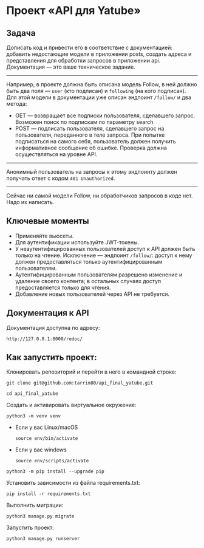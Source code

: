 # Проект «API для Yatube»

## Задача

Дописать код и привести его в соответствие с документацией: добавить недостающие модели в приложении posts, создать адреса и представления для обработки запросов в приложении api. Документация — это ваше техническое задание.

---
Например, в проекте должна быть описана модель Follow, в ней должно быть два поля — ```user``` (кто подписан) и ```following``` (на кого подписан). Для этой модели в документации уже описан эндпоинт ```/follow/``` и два метода: 
- GET — возвращает все подписки пользователя, сделавшего запрос. Возможен поиск по подпискам по параметру search
- POST — подписать пользователя, сделавшего запрос на пользователя, переданного в теле запроса. При попытке подписаться на самого себя, пользователь должен получить информативное сообщение об ошибке. Проверка должна осуществляться на уровне API.

---
Анонимный пользователь на запросы к этому эндпоинту должен получать ответ с кодом ```401 Unauthorized```. 

---
Сейчас ни самой модели Follow, ни обработчиков запросов в коде нет. Надо их написать.
## Ключевые моменты
- Применяйте вьюсеты.
- Для аутентификации используйте JWT-токены.
- У неаутентифицированных пользователей доступ к API должен быть только на чтение. Исключение — эндпоинт ```/follow/```: доступ к нему должен предоставляться только аутентифицированным пользователям.
- Аутентифицированным пользователям разрешено изменение и удаление своего контента; в остальных случаях доступ предоставляется только для чтения.
- Добавление новых пользователей через API не требуется.

## Документация к API 
Документация доступна по адресу:
```
http://127.0.0.1:8000/redoc/
```
## Как запустить проект:

Клонировать репозиторий и перейти в него в командной строке:

```
git clone git@github.com:tarrim80/api_final_yatube.git
```

```
cd api_final_yatube
```

Cоздать и активировать виртуальное окружение:

```
python3 -m venv venv
```

* Если у вас Linux/macOS

    ```
    source env/bin/activate
    ```

* Если у вас windows

    ```
    source env/scripts/activate
    ```

```
python3 -m pip install --upgrade pip
```

Установить зависимости из файла requirements.txt:

```
pip install -r requirements.txt
```

Выполнить миграции:

```
python3 manage.py migrate
```

Запустить проект:

```
python3 manage.py runserver
```
